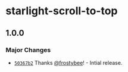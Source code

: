 # starlight-scroll-to-top

## 1.0.0

### Major Changes

- [`50367b2`](https://github.com/frostybee/starlight-scroll-to-top/commit/50367b239ae5c7944a30a26cfbf13e3b8837495a) Thanks [@frostybee](https://github.com/frostybee)! - Intial release.
